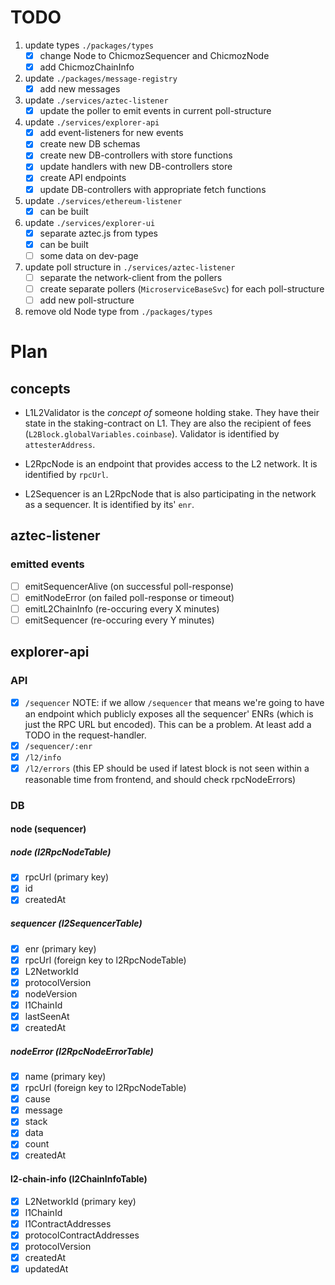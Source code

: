 # TODO

1. update types `./packages/types`
   - [x] change Node to ChicmozSequencer and ChicmozNode
   - [x] add ChicmozChainInfo
1. update `./packages/message-registry`
   - [x] add new messages
1. update `./services/aztec-listener`
   - [x] update the poller to emit events in current poll-structure
1. update `./services/explorer-api`
   - [x] add event-listeners for new events
   - [x] create new DB schemas
   - [x] create new DB-controllers with store functions
   - [x] update handlers with new DB-controllers store
   - [x] create API endpoints
   - [x] update DB-controllers with appropriate fetch functions
1. update `./services/ethereum-listener`
   - [x] can be built
1. update `./services/explorer-ui`
   - [x] separate aztec.js from types
   - [x] can be built
   - [ ] some data on dev-page
1. update poll structure in `./services/aztec-listener`
   - [ ] separate the network-client from the pollers
   - [ ] create separate pollers (`MicroserviceBaseSvc`) for each poll-structure
   - [ ] add new poll-structure
1. remove old Node type from `./packages/types`

# Plan

## concepts

- L1L2Validator is the _concept of_ someone holding stake. They have their state in the staking-contract on L1. They are also the recipient of fees (`L2Block.globalVariables.coinbase`). Validator is identified by `attesterAddress`.

- L2RpcNode is an endpoint that provides access to the L2 network. It is identified by `rpcUrl`.

- L2Sequencer is an L2RpcNode that is also participating in the network as a sequencer. It is identified by its' `enr`.

## aztec-listener

### emitted events

- [ ] emitSequencerAlive (on successful poll-response)
- [ ] emitNodeError (on failed poll-response or timeout)
- [ ] emitL2ChainInfo (re-occuring every X minutes)
- [ ] emitSequencer (re-occuring every Y minutes)

## explorer-api

### API

- [x] `/sequencer`
      NOTE: if we allow `/sequencer` that means we're going to have an endpoint which publicly exposes all the sequencer' ENRs (which is just the RPC URL but encoded). This can be a problem. At least add a TODO in the request-handler.
- [x] `/sequencer/:enr`
- [x] `/l2/info`
- [x] `/l2/errors` (this EP should be used if latest block is not seen within a reasonable time from frontend, and should check rpcNodeErrors)

### DB

#### node (sequencer)

##### node (l2RpcNodeTable)

- [x] rpcUrl (primary key)
- [x] id
- [x] createdAt

##### sequencer (l2SequencerTable)

- [x] enr (primary key)
- [x] rpcUrl (foreign key to l2RpcNodeTable)
- [x] L2NetworkId
- [x] protocolVersion
- [x] nodeVersion
- [x] l1ChainId
- [x] lastSeenAt
- [x] createdAt

##### nodeError (l2RpcNodeErrorTable)

- [x] name (primary key)
- [x] rpcUrl (foreign key to l2RpcNodeTable)
- [x] cause
- [x] message
- [x] stack
- [x] data
- [x] count
- [x] createdAt

#### l2-chain-info (l2ChainInfoTable)

- [x] L2NetworkId (primary key)
- [x] l1ChainId
- [x] l1ContractAddresses
- [x] protocolContractAddresses
- [x] protocolVersion
- [x] createdAt
- [x] updatedAt
